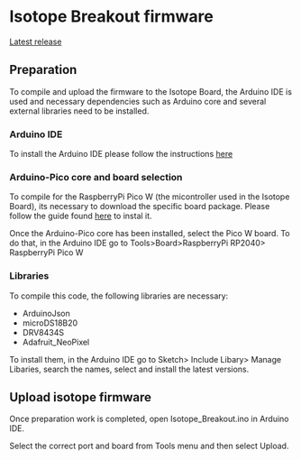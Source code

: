 # Isotope Breakout firmware

[Latest release](https://github.com/ICE9-Robotics/isotope_firmware/releases)

## Preparation

To compile and upload the firmware to the Isotope Board, the Arduino IDE is used and necessary dependencies such as Arduino core and several external libraries need to be installed.

### Arduino IDE

To install the Arduino IDE please follow the instructions [here](https://docs.arduino.cc/software/ide-v1/tutorials/Linux/)

### Arduino-Pico core and board selection

To compile for the RaspberryPi Pico W (the micontroller used in the Isotope Board), its necessary to download the specific board package. Please follow the guide found [here](https://arduino-pico.readthedocs.io/en/latest/install.html) to instal it.

Once the Arduino-Pico core has been installed, select the Pico W board. To do that, in the Arduino IDE go to Tools>Board>RaspberryPi RP2040> RaspberryPi Pico W

### Libraries

To compile this code, the following libraries are necessary:
- ArduinoJson
- microDS18B20
- DRV8434S
- Adafruit_NeoPixel

To install them, in the Arduino IDE go to Sketch> Include Libary> Manage Libaries, search the names, select and install the latest versions.

## Upload isotope firmware

Once preparation work is completed, open Isotope_Breakout.ino in Arduino IDE.

Select the correct port and board from Tools menu and then select Upload.
